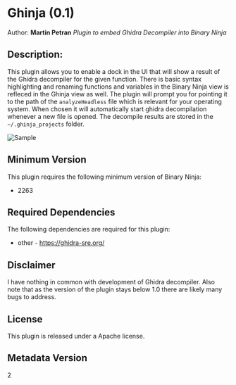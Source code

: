 # Ghinja (0.1)
Author: **Martin Petran**
_Plugin to embed Ghidra Decompiler into Binary Ninja_
## Description:
This plugin allows you to enable a dock in the UI that will show a result of the Ghidra decompiler for the given function. There is basic syntax highlighting and renaming functions and variables in the Binary Ninja view is refleced in the Ghinja view as well. The plugin will prompt you for pointing it to the path of the `analyzeHeadless` file which is relevant for your operating system. When chosen it will automatically start ghidra decompilation whenever a new file is opened. The decompile results are stored in the `~/.ghinja_projects` folder.

![Sample](https://github.com/Martyx00/ghinja/blob/master/img/demo.gif "Sample")


## Minimum Version

This plugin requires the following minimum version of Binary Ninja:

 * 2263

## Required Dependencies

The following dependencies are required for this plugin:

 * other - https://ghidra-sre.org/

## Disclaimer

I have nothing in common with development of Ghidra decompiler.
Also note that as the version of the plugin stays below 1.0 there are likely many bugs to address.

## License

This plugin is released under a Apache license.
## Metadata Version

2

